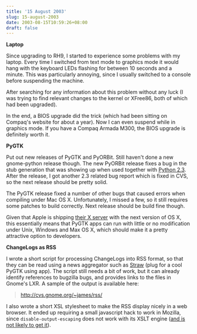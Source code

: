 ```yaml
---
title: '15 August 2003'
slug: 15-august-2003
date: 2003-08-15T10:59:26+08:00
draft: false
---
```


**Laptop**

Since upgrading to RH9, I started to experience some problems with my
laptop. Every time I switched from text mode to graphics mode it would
hang with the keyboard LEDs flashing for between 10 seconds and a
minute. This was particularly annoying, since I usually switched to a
console before suspending the machine.

After searching for any information about this problem without any luck
(I was trying to find relevant changes to the kernel or XFree86, both of
which had been upgraded).

In the end, a BIOS upgrade did the trick (which had been sitting on
Compaq\'s website for about a year). Now I can even suspend while in
graphics mode. If you have a Compaq Armada M300, the BIOS upgrade is
definitely worth it.

**PyGTK**

Put out new releases of PyGTK and PyORBit. Still haven\'t done a new
gnome-python release though. The new PyORBit release fixes a bug in the
stub generation that was showing up when used together with [Python
2.3](http://www.python.org/2.3/). After the release, I got another 2.3
related bug report which is fixed in CVS, so the next release should be
pretty solid.

The PyGTK release fixed a number of other bugs that caused errors when
compiling under Mac OS X. Unfortunately, I missed a few, so it still
requires some patches to build correctly. Next release should be build
fine though.

Given that Apple is shipping [their X
server](http://www.apple.com/macosx/x11/) with the next version of OS X,
this essentially means that PyGTK apps can run with little or no
modification under Unix, Windows and Max OS X, which should make it a
pretty attractive option to developers.

**ChangeLogs as RSS**

I wrote a short script for processing ChangeLogs into RSS format, so
that they can be read using a news aggregator such as
[Straw](http://www.nongnu.org/straw/) (plug for a cool PyGTK using app).
The script still needs a bit of work, but it can already identify
references to bugzilla bugs, and provides links to the files in Gnome\'s
LXR. A sample of the output is available here:

> <http://cvs.gnome.org/~james/rss/>

I also wrote a short XSL stylesheet to make the RSS display nicely in a
web browser. It ended up requiring a small javascript hack to work in
Mozilla, since `disable-output-escaping` does not work with its XSLT
engine ([and is not likely to get
it](http://bugzilla.mozilla.org/show_bug.cgi?id=98168)).
